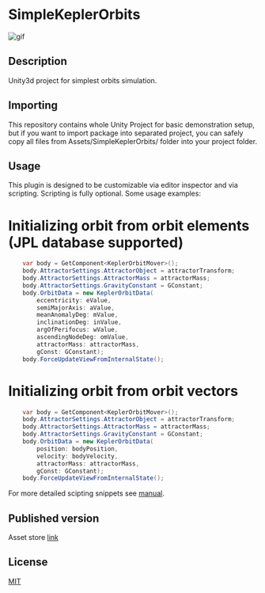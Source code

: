 # SimpleKeplerOrbits

![gif](https://i.imgur.com/0dhq9kL.gif)

## Description

Unity3d project for simplest orbits simulation.

## Importing

This repository contains whole Unity Project for basic demonstration setup, 
but if you want to import package into separated project, you can safely copy all files 
from Assets/SimpleKeplerOrbits/ folder into your project folder.

## Usage

This plugin is designed to be customizable via editor inspector and via scripting.
Scripting is fully optional. Some usage examples:

# Initializing orbit from orbit elements (JPL database supported)
```cs
	var body = GetComponent<KeplerOrbitMover>();
	body.AttractorSettings.AttractorObject = attractorTransform;
	body.AttractorSettings.AttractorMass = attractorMass;
	body.AttractorSettings.GravityConstant = GConstant;
	body.OrbitData = new KeplerOrbitData(
		eccentricity: eValue,
		semiMajorAxis: aValue,
		meanAnomalyDeg: mValue,
		inclinationDeg: inValue,
		argOfPerifocus: wValue,
		ascendingNodeDeg: omValue,
		attractorMass: attractorMass,
		gConst: GConstant);
	body.ForceUpdateViewFromInternalState();
```

# Initializing orbit from orbit vectors
```cs
	var body = GetComponent<KeplerOrbitMover>();
	body.AttractorSettings.AttractorObject = attractorTransform;
	body.AttractorSettings.AttractorMass = attractorMass;
	body.AttractorSettings.GravityConstant = GConstant;
	body.OrbitData = new KeplerOrbitData(
		position: bodyPosition, 
		velocity: bodyVelocity, 
		attractorMass: attractorMass, 
		gConst: GConstant);
	body.ForceUpdateViewFromInternalState();	
```

For more detailed scipting snippets see [manual](Assets/SimpleKeplerOrbits/Readme.md).

## Published version

Asset store [link]

[link]: https://www.assetstore.unity3d.com/en/#!/content/97048

## License

[MIT](LICENSE)